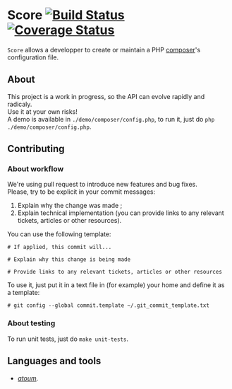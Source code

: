 # Score [![Build Status](https://travis-ci.org/norsys/score.svg?branch=master)](https://travis-ci.org/norsys/score) [![Coverage Status](https://coveralls.io/repos/github/norsys/score/badge.svg?branch=master)](https://coveralls.io/github/norsys/score?branch=master)

`Score` allows a developper to create or maintain a PHP [composer](https://getcomposer.org)'s configuration file.

## About

This project is a work in progress, so the API can evolve rapidly and radicaly.  
Use it at your own risks!  
A demo is available in `./demo/composer/config.php`, to run it, just do `php ./demo/composer/config.php`.

## Contributing

### About workflow

We're using pull request to introduce new features and bug fixes.  
Please, try to be explicit in your commit messages:

1. Explain why the change was made ;
2. Explain technical implementation (you can provide links to any relevant tickets, articles or other resources).

You can use the following template:

```
# If applied, this commit will...

# Explain why this change is being made

# Provide links to any relevant tickets, articles or other resources
```

To use it, just put it in a text file in (for example) your home and define it as a template:

```
# git config --global commit.template ~/.git_commit_template.txt
```

### About testing

To run unit tests, just do `make unit-tests`.

## Languages and tools

- [*atoum*](http://docs.atoum.org).
